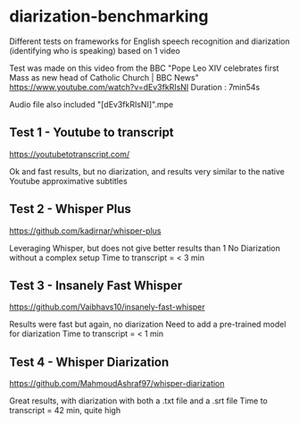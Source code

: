 # diarization-benchmarking

Different tests on frameworks for English speech recognition and diarization (identifying who is speaking) based on 1 video

Test was made on this video from the BBC "Pope Leo XIV celebrates first Mass as new head of Catholic Church | BBC News"
https://www.youtube.com/watch?v=dEv3fkRIsNI
Duration : 7min54s

Audio file also included "[dEv3fkRIsNI]".mpe

## Test 1 - Youtube to transcript 
https://youtubetotranscript.com/

Ok and fast results, but no diarization, and results very similar to the native Youtube approximative subtitles

## Test 2 - Whisper Plus
https://github.com/kadirnar/whisper-plus

Leveraging Whisper, but does not give better results than 1
No Diarization without a complex setup
Time to transcript = < 3 min 

## Test 3 - Insanely Fast Whisper 
https://github.com/Vaibhavs10/insanely-fast-whisper

Results were fast but again, no diarization
Need to add a pre-trained model for diarization
Time to transcript = < 1 min 

## Test 4 - Whisper Diarization
https://github.com/MahmoudAshraf97/whisper-diarization

Great results, with diarization with both a .txt file and a .srt file
Time to transcript = 42 min, quite high